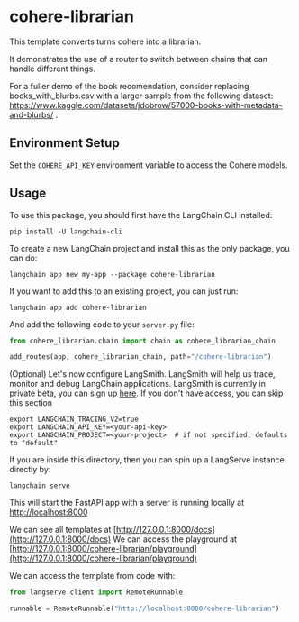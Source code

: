 
# cohere-librarian

This template converts turns cohere into a librarian.

It demonstrates the use of a router to switch between chains that can handle different things.

For a fuller demo of the book recomendation, consider replacing books_with_blurbs.csv with a larger sample from the following dataset: https://www.kaggle.com/datasets/jdobrow/57000-books-with-metadata-and-blurbs/ .

## Environment Setup

Set the `COHERE_API_KEY` environment variable to access the Cohere models.

## Usage

To use this package, you should first have the LangChain CLI installed:

```shell
pip install -U langchain-cli
```

To create a new LangChain project and install this as the only package, you can do:

```shell
langchain app new my-app --package cohere-librarian
```

If you want to add this to an existing project, you can just run:

```shell
langchain app add cohere-librarian
```

And add the following code to your `server.py` file:
```python
from cohere_librarian.chain import chain as cohere_librarian_chain

add_routes(app, cohere_librarian_chain, path="/cohere-librarian")
```

(Optional) Let's now configure LangSmith. 
LangSmith will help us trace, monitor and debug LangChain applications. 
LangSmith is currently in private beta, you can sign up [here](https://smith.langchain.com/). 
If you don't have access, you can skip this section


```shell
export LANGCHAIN_TRACING_V2=true
export LANGCHAIN_API_KEY=<your-api-key>
export LANGCHAIN_PROJECT=<your-project>  # if not specified, defaults to "default"
```

If you are inside this directory, then you can spin up a LangServe instance directly by:

```shell
langchain serve
```

This will start the FastAPI app with a server is running locally at 
[http://localhost:8000](http://localhost:8000)

We can see all templates at [http://127.0.0.1:8000/docs](http://127.0.0.1:8000/docs)
We can access the playground at [http://127.0.0.1:8000/cohere-librarian/playground](http://127.0.0.1:8000/cohere-librarian/playground)  

We can access the template from code with:

```python
from langserve.client import RemoteRunnable

runnable = RemoteRunnable("http://localhost:8000/cohere-librarian")
```

